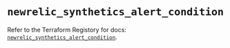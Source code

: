 # `newrelic_synthetics_alert_condition`

Refer to the Terraform Registory for docs: [`newrelic_synthetics_alert_condition`](https://www.terraform.io/docs/providers/newrelic/r/synthetics_alert_condition).

